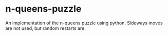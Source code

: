 # n-queens-puzzle
An implementation of the n-queens puzzle using python.
Sideways moves are not used, but random restarts are.
